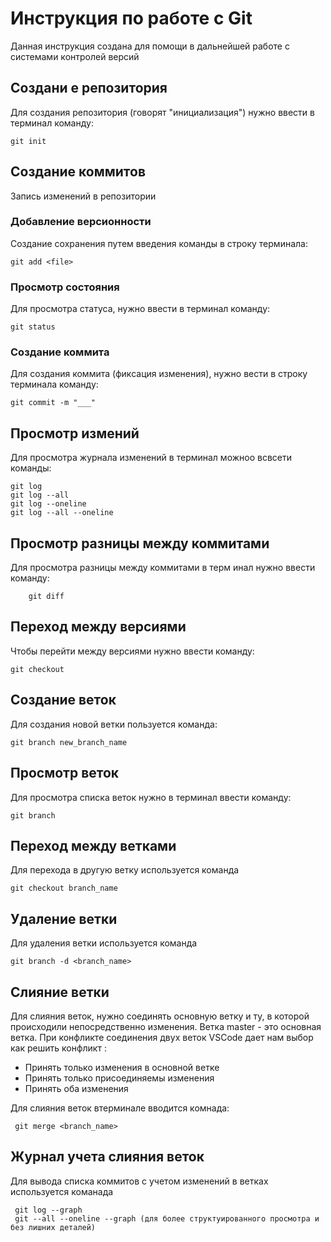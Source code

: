 # Инструкция по работе с Git

Данная инструкция создана для помощи в дальнейшей работе с системами контролей версий

## Создани е репозитория

Для создания репозитория (говорят "инициализация") нужно ввести в терминал команду:

    git init


## Создание коммитов

Запись изменений в репозитории

### Добавление версионности

Создание сохранения путем введения команды в строку терминала:

    git add <file>

### Просмотр состояния

Для просмотра статуса, нужно ввести в терминал команду:

    git status

### Создание коммита

Для создания коммита (фиксация изменения), нужно вести в строку терминала команду:

    git commit -m "___"

## Просмотр измений

Для просмотра журнала изменений в терминал можноо всвсети команды:

    git log
    git log --all
    git log --oneline
    git log --all --oneline

 ## Просмотр разницы между коммитами

 Для просмотра разницы между коммитами в терм инал нужно ввести команду:

        git diff

## Переход между версиями

Чтобы перейти между версиями нужно ввести команду:

    git checkout

## Создание веток    

Для создания новой ветки пользуется команда:

    git branch new_branch_name

## Просмотр веток

Для просмотра списка веток нужно в терминал ввести команду:

    git branch

## Переход между ветками

Для перехода в другую ветку используется команда

    git checkout branch_name

## Удаление ветки

Для удаления ветки используется команда

    git branch -d <branch_name>

## Слияние ветки

Для слияния веток, нужно соединять основную ветку и ту, в которой происходили  непосредственно изменения. Ветка master - это основная ветка. При конфликте соединения двух веток VSCode дает нам выбор как решить конфликт :

* Принять только изменения в основной ветке
* Принять только присоединяемы изменения
* Принять оба изменения

Для слияния веток втерминале вводится комнада:

     git merge <branch_name>

## Журнал учета слияния веток

Для вывода списка коммитов с учетом изменений в ветках используется команада

     git log --graph
     git --all --oneline --graph (для более структуированного просмотра и без лишних деталей)
     